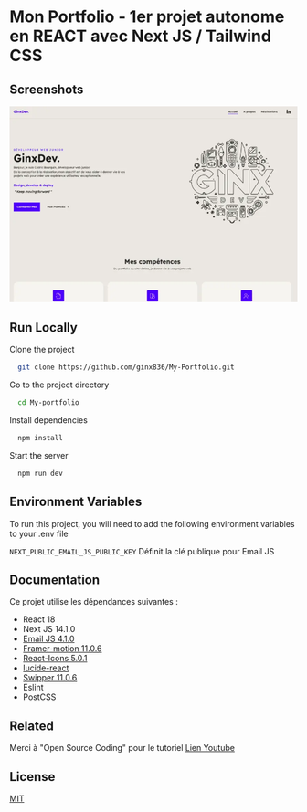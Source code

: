 
# Mon Portfolio - 1er projet autonome en REACT avec Next JS / Tailwind CSS 


## Screenshots

![Capture d'écran](/public/sitecover.webp)

## Run Locally

Clone the project

```bash
  git clone https://github.com/ginx836/My-Portfolio.git
```

Go to the project directory

```bash
  cd My-portfolio
```

Install dependencies

```bash
  npm install
```

Start the server

```bash
  npm run dev
```


## Environment Variables

To run this project, you will need to add the following environment variables to your .env file

`NEXT_PUBLIC_EMAIL_JS_PUBLIC_KEY` Définit la clé publique pour Email JS


## Documentation

Ce projet utilise les dépendances suivantes : 

 * React 18 
 * Next JS 14.1.0
 * [Email JS 4.1.0](https://www.emailjs.com/)
 * [Framer-motion 11.0.6](https://www.framer.com/motion/)
 * [React-Icons 5.0.1](https://react-icons.github.io/react-icons/)
 * [lucide-react](https://lucide.dev//)
 * [Swipper 11.0.6](https://swiperjs.com/)
 * Eslint
 * PostCSS
 
## Related

Merci à "Open Source Coding" pour le tutoriel 
[Lien Youtube](https://youtu.be/h2ahP9EzEHU?si=L9hotYsaGqO6LccS)

## License

[MIT](https://choosealicense.com/licenses/mit/)

